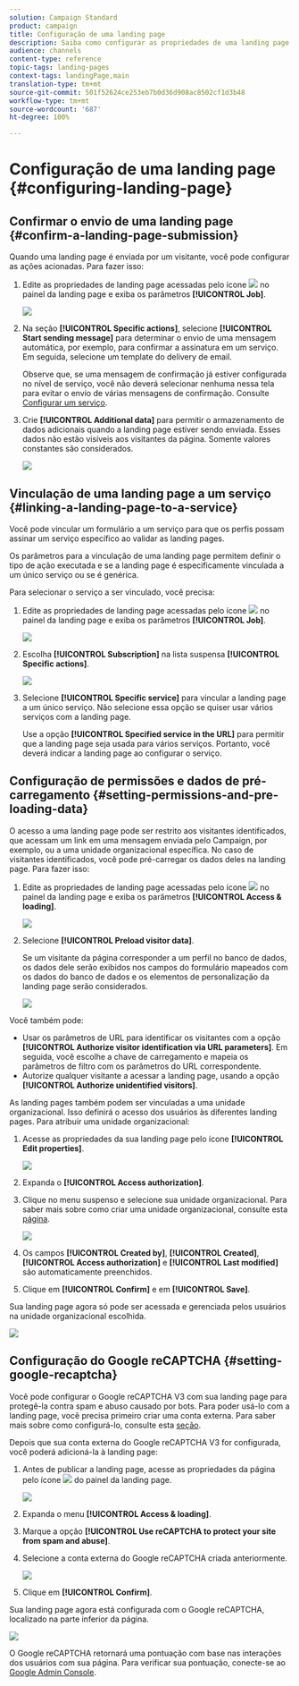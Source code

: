 ```yaml
---
solution: Campaign Standard
product: campaign
title: Configuração de uma landing page
description: Saiba como configurar as propriedades de uma landing page.
audience: channels
content-type: reference
topic-tags: landing-pages
context-tags: landingPage,main
translation-type: tm+mt
source-git-commit: 501f52624ce253eb7b0d36d908ac8502cf1d3b48
workflow-type: tm+mt
source-wordcount: '687'
ht-degree: 100%

---
```



# Configuração de uma landing page {#configuring-landing-page}

## Confirmar o envio de uma landing page {#confirm-a-landing-page-submission}

Quando uma landing page é enviada por um visitante, você pode configurar as ações acionadas. Para fazer isso:

1. Edite as propriedades de landing page acessadas pelo ícone ![](assets/edit_darkgrey-24px.png) no painel da landing page e exiba os parâmetros **[!UICONTROL Job]**.

   ![](assets/lp_edit_properties_button.png)

1. Na seção **[!UICONTROL Specific actions]**, selecione **[!UICONTROL Start sending message]** para determinar o envio de uma mensagem automática, por exemplo, para confirmar a assinatura em um serviço. Em seguida, selecione um template do delivery de email.

   Observe que, se uma mensagem de confirmação já estiver configurada no nível de serviço, você não deverá selecionar nenhuma nessa tela para evitar o envio de várias mensagens de confirmação. Consulte [Configurar um serviço](../../audiences/using/creating-a-service.md).

1. Crie **[!UICONTROL Additional data]** para permitir o armazenamento de dados adicionais quando a landing page estiver sendo enviada. Esses dados não estão visíveis aos visitantes da página. Somente valores constantes são considerados.

   ![](assets/lp_parameters_6.png)

## Vinculação de uma landing page a um serviço {#linking-a-landing-page-to-a-service}

Você pode vincular um formulário a um serviço para que os perfis possam assinar um serviço específico ao validar as landing pages.

Os parâmetros para a vinculação de uma landing page permitem definir o tipo de ação executada e se a landing page é especificamente vinculada a um único serviço ou se é genérica.

Para selecionar o serviço a ser vinculado, você precisa:

1. Edite as propriedades de landing page acessadas pelo ícone ![](assets/edit_darkgrey-24px.png) no painel da landing page e exiba os parâmetros **[!UICONTROL Job]**.

   ![](assets/lp_edit_properties_button.png)

1. Escolha **[!UICONTROL Subscription]** na lista suspensa **[!UICONTROL Specific actions]**.

   ![](assets/lp_parameters_5.png)

1. Selecione **[!UICONTROL Specific service]** para vincular a landing page a um único serviço. Não selecione essa opção se quiser usar vários serviços com a landing page.

   Use a opção **[!UICONTROL Specified service in the URL]** para permitir que a landing page seja usada para vários serviços. Portanto, você deverá indicar a landing page ao configurar o serviço.

## Configuração de permissões e dados de pré-carregamento {#setting-permissions-and-pre-loading-data}

O acesso a uma landing page pode ser restrito aos visitantes identificados, que acessam um link em uma mensagem enviada pelo Campaign, por exemplo, ou a uma unidade organizacional específica.
No caso de visitantes identificados, você pode pré-carregar os dados deles na landing page. Para fazer isso:

1. Edite as propriedades de landing page acessadas pelo ícone ![](assets/edit_darkgrey-24px.png) no painel da landing page e exiba os parâmetros **[!UICONTROL Access & loading]**.

   ![](assets/lp_edit_properties_button.png)

1. Selecione **[!UICONTROL Preload visitor data]**.

   Se um visitante da página corresponder a um perfil no banco de dados, os dados dele serão exibidos nos campos do formulário mapeados com os dados do banco de dados e os elementos de personalização da landing page serão considerados.

   ![](assets/lp_parameters_3.png)

Você também pode:

* Usar os parâmetros de URL para identificar os visitantes com a opção **[!UICONTROL Authorize visitor identification via URL parameters]**. Em seguida, você escolhe a chave de carregamento e mapeia os parâmetros de filtro com os parâmetros do URL correspondente.
* Autorize qualquer visitante a acessar a landing page, usando a opção **[!UICONTROL Authorize unidentified visitors]**.

As landing pages também podem ser vinculadas a uma unidade organizacional. Isso definirá o acesso dos usuários às diferentes landing pages. Para atribuir uma unidade organizacional:

1. Acesse as propriedades da sua landing page pelo ícone **[!UICONTROL Edit properties]**.

   ![](assets/lp_parameters_google3.png)

1. Expanda o **[!UICONTROL Access authorization]**.

1. Clique no menu suspenso e selecione sua unidade organizacional. Para saber mais sobre como criar uma unidade organizacional, consulte esta [página](../../administration/using/organizational-units.md).

   ![](assets/lp_org_unit_2.png)

1. Os campos **[!UICONTROL Created by]**, **[!UICONTROL Created]**, **[!UICONTROL Access authorization]** e **[!UICONTROL Last modified]** são automaticamente preenchidos.

1. Clique em **[!UICONTROL Confirm]** e em **[!UICONTROL Save]**.

Sua landing page agora só pode ser acessada e gerenciada pelos usuários na unidade organizacional escolhida.

![](assets/lp_org_unit_3.png)

## Configuração do Google reCAPTCHA {#setting-google-recaptcha}

Você pode configurar o Google reCAPTCHA V3 com sua landing page para protegê-la contra spam e abuso causado por bots. Para poder usá-lo com a landing page, você precisa primeiro criar uma conta externa. Para saber mais sobre como configurá-lo, consulte esta [seção](../../administration/using/external-accounts.md#google-recaptcha-external-account).

Depois que sua conta externa do Google reCAPTCHA V3 for configurada, você poderá adicioná-la à landing page:

1. Antes de publicar a landing page, acesse as propriedades da página pelo ícone ![](assets/edit_darkgrey-24px.png) do painel da landing page.

   ![](assets/lp_parameters_google3.png)

1. Expanda o menu **[!UICONTROL Access & loading]**.
1. Marque a opção **[!UICONTROL Use reCAPTCHA to protect your site from spam and abuse]**.
1. Selecione a conta externa do Google reCAPTCHA criada anteriormente.

   ![](assets/lp_parameters_google.png)

1. Clique em **[!UICONTROL Confirm]**.

Sua landing page agora está configurada com o Google reCAPTCHA, localizado na parte inferior da página.

![](assets/lp_parameters_google2.png)

O Google reCAPTCHA retornará uma pontuação com base nas interações dos usuários com sua página. Para verificar sua pontuação, conecte-se ao [Google Admin Console](https://g.co/recaptcha/admin).
